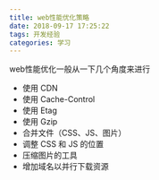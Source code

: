 ```yaml
---
title: web性能优化策略
date: 2018-09-17 17:25:22
tags: 开发经验
categories: 学习
---
```


web性能优化一般从一下几个角度来进行
* 使用 CDN
* 使用 Cache-Control
* 使用 Etag
* 使用 Gzip
* 合并文件（CSS、JS、图片）
* 调整 CSS 和 JS 的位置
* 压缩图片的工具
* 增加域名以并行下载资源
